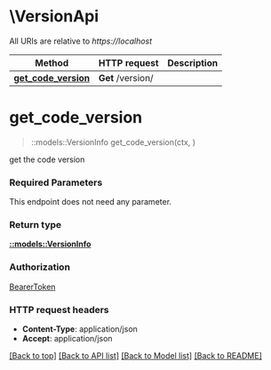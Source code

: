 # \VersionApi

All URIs are relative to *https://localhost*

Method | HTTP request | Description
------------- | ------------- | -------------
[**get_code_version**](VersionApi.md#get_code_version) | **Get** /version/ | 


# **get_code_version**
> ::models::VersionInfo get_code_version(ctx, )


get the code version

### Required Parameters
This endpoint does not need any parameter.

### Return type

[**::models::VersionInfo**](io.k8s.apimachinery.pkg.version.Info.md)

### Authorization

[BearerToken](../README.md#BearerToken)

### HTTP request headers

 - **Content-Type**: application/json
 - **Accept**: application/json

[[Back to top]](#) [[Back to API list]](../README.md#documentation-for-api-endpoints) [[Back to Model list]](../README.md#documentation-for-models) [[Back to README]](../README.md)

